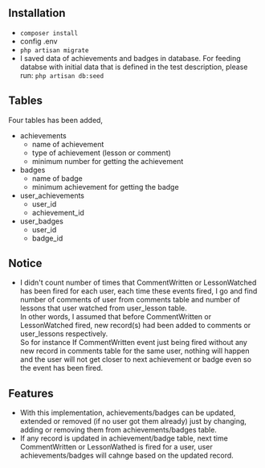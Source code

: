 ## Installation
- `composer install`
- config .env
- `php artisan migrate`
- I saved data of achievements and badges in database. For feeding databse with initial data that is defined in the test description, please run: `php artisan db:seed`

## Tables
Four tables has been added,
- achievements
  - name of achievement
  - type of achievement (lesson or comment)
  - minimum number for getting the achievement
- badges
  - name of badge
  - minimum achievement for getting the badge
- user_achievements
  - user_id
  - achievement_id
- user_badges
  - user_id
  - badge_id

## Notice
- I didn't count number of times that CommentWritten or LessonWatched has been fired for each user, each time these events fired, I go and find number of comments of user from comments table and number of lessons that user watched from user_lesson table. <br> In other words, I assumed that before CommentWritten or LessonWatched fired, new record(s) had been added to comments or user_lessons respectively. <br> So for instance If CommentWritten event just being fired without any new record in comments table for the same user, nothing will happen and the user will not get closer to next achievement or badge even so the event has been fired.
## Features
- With this implementation, achievements/badges can be updated, extended or removed (if no user got them already) just by changing, adding or removing them from achievements/badges table.
- If any record is updated in achievement/badge table, next time CommentWritten or LessonWathed is fired for a user, user achievements/badges will cahnge based on the updated record.
